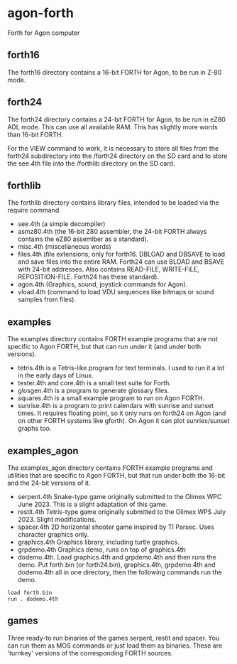 # agon-forth
Forth for Agon computer

## forth16

The forth16 directory contains a 16-bit FORTH for Agon, to be run in Z-80 mode.

## forth24

The forth24 directory contains a 24-bit FORTH for Agon, to be run in
eZ80 ADL mode. This can use all available RAM. This has slightly more words
than 16-bit FORTH.

For the VIEW command to work, it is necessary to store all files from
the forth24 subdirectory into the /forth24 directory on the SD card
and to store the see.4th file into the /forthlib directory on the SD
card.

## forthlib

The forthlib directory contains library files, intended to be loaded via
the require command.
* see.4th (a simple decompiler)
* asmz80.4th (the 16-bit Z80 assembler, the 24-bit FORTH always contains
  the eZ80 assemlber as a standard).
* misc.4th (miscellaneous words)
* files.4th (file extensions, only for forth16. DBLOAD and DBSAVE to load
  and save files into the entire RAM. Forth24 can use BLOAD and BSAVE with
  24-bit addresses. Also contains READ-FILE, WRITE-FILE,
  REPOSITION-FILE. Forth24 has these standard).
* agon.4th (Graphics, sound, joystick commands for Agon).
* vload.4th (command to load VDU sequences like bitmaps or sound samples from
  files).

## examples

The examples directory contains FORTH example programs that are not specific to Agon FORTH, but that can run under it (and under both versions).
* tetris.4th is a Tetris-like program for text terminals. I used to run it a lot in the early days of Linux.
* tester.4th and core.4th is a small test suite for Forth.
* glosgen.4th is a program to generate glossary files.
* squares.4th is a small example program to run on Agon FORTH.
* sunrise.4th is a program to print calendars with sunrise and sunset times.
  It requires floating point, so it only runs on forth24 on Agon (and on other
  FORTH systems like gforth). On Agon it can plot sunries/sunset graphs too.

## examples_agon

The examples_agon directory contains FORTH example programs and utilities
that are specific to Agon FORTH, but that run under both the 16-bit and the
24-bit versions of it.
* serpent.4th Snake-type game originally submitted to the Olimex WPC June 2023.
  This is a slight adaptation of this game.
* restit.4th Tetris-type game originally submitted to the Olimex WPS July 2023.
  Slight modifications.
* spacer.4th 2D horizontal shooter game inspired by TI Parsec. Uses character
  graphics only.
* graphics.4th Graphics library, including turtle graphics.
* grpdemo.4th Graphics demo, runs on top of graphics.4th
* dodemo.4th. Load graphics.4th and grpdemo.4th and then runs the demo. Put forth.bin (or forth24.bin), graphics.4th, grpdemo.4th and dodemo.4th all in one directory, then the following
  commands run the demo.
```
load forth.bin
run . dodemo.4th
```
## games

Three ready-to run binaries of the games serpent, restit and spacer. You
can run them as MOS commands or just load them as binaries. 
These are 'turnkey' versions of the corresponding FORTH sources.
